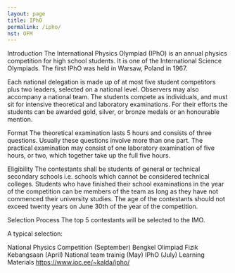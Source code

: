 ```yaml
---
layout: page
title: IPhO
permalink: /ipho/
nst: OFM
---
```


Introduction
The International Physics Olympiad (IPhO) is an annual physics competition for high school students. It is one of the International Science Olympiads. The first IPhO was held in Warsaw, Poland in 1967.

Each national delegation is made up of at most five student competitors plus two leaders, selected on a national level. Observers may also accompany a national team. The students compete as individuals, and must sit for intensive theoretical and laboratory examinations. For their efforts the students can be awarded gold, silver, or bronze medals or an honourable mention.

Format
The theoretical examination lasts 5 hours and consists of three questions. Usually these questions involve more than one part. The practical examination may consist of one laboratory examination of five hours, or two, which together take up the full five hours.

Eligibility
The contestants shall be students of general or technical secondary schools i.e. schools which cannot be considered technical colleges. Students who have finished their school examinations in the year of the competition can be members of the team as long as they have not commenced their university studies. The age of the contestants should not exceed twenty years on June 30th of the year of the competition.

Selection Process
The top 5 contestants will be selected to the IMO.

A typical selection:

National Physics Competition (September)
Bengkel Olimpiad Fizik Kebangsaan (April)
National team trainig (May)
IPhO (July)
Learning Materials
https://www.ioc.ee/~kalda/ipho/